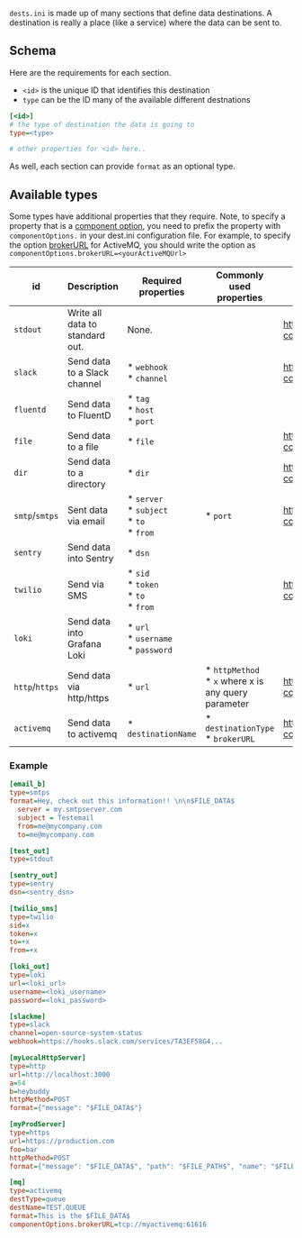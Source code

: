 `dests.ini` is made up of many sections that define data destinations. A destination is really a place (like a service) where the data can be sent to.

## Schema

Here are the requirements for each section.

* `<id>` is the unique ID that identifies this destination
* `type` can be the ID many of the available different destnations

```ini
[<id>]
# the type of destination the data is going to
type=<type>

# other properties for <id> here..
```
As well, each section can provide `format` as an optional type.

## Available types

Some types have additional properties that they require. Note, to specify a property that is a [component option](https://camel.apache.org/manual/component.html#_configuring_component_options),
you need to prefix the property with `componentOptions.` in your dest.ini configuration file. For example, to specify the option [brokerURL](https://camel.apache.org/components/3.22.x/activemq-component.html#_component_option_brokerURL) 
for ActiveMQ, you should write the option as `componentOptions.brokerURL=<yourActiveMQUrl>`

| id               | Description                     | Required properties                                        | Commonly used properties                                 | All properties
|------------------|---------------------------------|------------------------------------------------------------| -------------------------------------------------------- |--------------------------------------------------------------------|
| `stdout`         | Write all data to standard out. | None.                                                      |                                                          | https://camel.apache.org/components/3.22.x/stream-component.html   |  
| `slack`          | Send data to a Slack channel    | * `webhook` <br> * `channel`                               |                                                          | https://camel.apache.org/components/3.22.x/slack-component.html    |
| `fluentd`        | Send data to FluentD            | * `tag` <br> * `host` <br> * `port`                        |                                                          |                                                                    |
| `file`           | Send data to a file             | * `file`                                                   |                                                          | https://camel.apache.org/components/3.22.x/stream-component.html   |
| `dir`            | Send data to a directory        | * `dir`                                                    |                                                          | https://camel.apache.org/components/3.22.x/file-component.html                                                                   |    
| `smtp`/`smtps`   | Sent data via email             | * `server` <br> * `subject` <br> * `to` <br> * `from`      | * `port`                                                 | https://camel.apache.org/components/3.22.x/mail-component.html     |
| `sentry`         | Send data into Sentry           | * `dsn`                                                    |                                                          |                                                                    |
| `twilio`         | Send via SMS                    | * `sid` <br> * `token` <br> * `to` <br> * `from`           |                                                          | https://camel.apache.org/components/3.22.x/twilio-component.html   |
| `loki`           | Send data into Grafana Loki     | * `url` <br> * `username` <br> * `password` <br>           |                                                          |                                                                    |
| `http`/`https`   | Send data via http/https        | * `url`                                                    | * `httpMethod` <br> * `x` where x is any query parameter | https://camel.apache.org/components/3.22.x/http-component.html     |
| `activemq`       | Send data to activemq           | * `destinationName`                                        | * `destinationType` <br> * `brokerURL`                    | https://camel.apache.org/components/3.22.x/activemq-component.html |


### Example

```ini
[email_b]
type=smtps
format=Hey, check out this information!! \n\n$FILE_DATA$
  server = my.smtpserver.com
  subject = Testemail
  from=me@mycompany.com
  to=me@mycompany.com

[test_out]
type=stdout

[sentry_out]
type=sentry
dsn=<sentry_dsn>

[twilio_sms]
type=twilio
sid=x
token=x
to=+x
from=+x

[loki_out]
type=loki
url=<loki_url>
username=<loki_username>
password=<loki_password>

[slackme]
type=slack
channel=open-source-system-status
webhook=https://hooks.slack.com/services/TA3EF58G4...

[myLocalHttpServer]
type=http
url=http://localhost:3000
a=54
b=heybuddy
httpMethod=POST
format={"message": "$FILE_DATA$"}

[myProdServer]
type=https
url=https://production.com
foo=bar
httpMethod=POST
format={"message": "$FILE_DATA$", "path": "$FILE_PATH$", "name": "$FILE_NAME$"}

[mq]
type=activemq
destType=queue
destName=TEST.QUEUE
format=This is the $FILE_DATA$
componentOptions.brokerURL=tcp://myactivemq:61616

```
